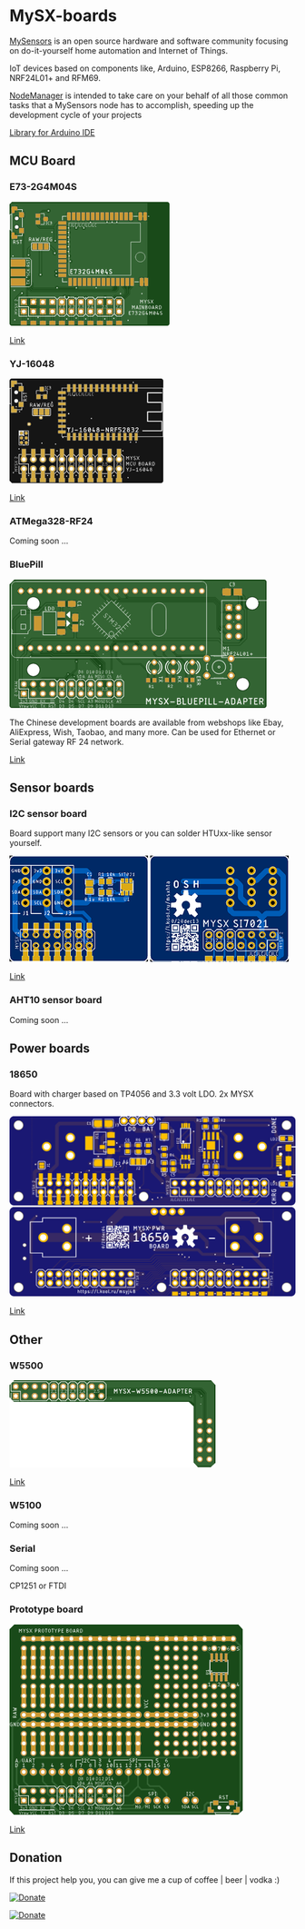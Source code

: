 # MySX-boards

[MySensors](https://www.mysensors.org/) is an open source hardware and software community focusing on do-it-yourself home automation and Internet of Things.

IoT devices based on components like, Arduino, ESP8266, Raspberry Pi, NRF24L01+ and RFM69. 

[NodeManager](https://www.mysensors.org/download/node-manager) is intended to take care on your behalf of all those common tasks that a MySensors node has to accomplish, speeding up the development cycle of your projects

[Library for Arduino IDE](https://github.com/KooLru/MySX-boards-library)

## MCU Board
### E73-2G4M04S 
![TOP](boards/E73-2G4M04S/images/pcb_rev2_top.png) 

[Link](boards/E73-2G4M04S)

### YJ-16048
![TOP](boards/YJ-16048/images/pcb_rev0_top.png) 

[Link](boards/YJ-16048)

### ATMega328-RF24
Coming soon ...

### BluePill 
![TOP](boards/BluePill/images/pcb_rev1_top.png) 

The Chinese development boards are available from webshops like Ebay, AliExpress, Wish, Taobao, and many more. Can be used for Ethernet or Serial gateway RF 24 network.

[Link](boards/BluePill)

## Sensor boards

### I2C sensor board

Board support many I2C sensors or you can solder HTUxx-like sensor yourself.

![TOP](boards/HTA/images/pcb_rev0_top.png) ![Bottom](boards/HTA/images/pcb_rev0_bottom.png)

[Link](boards/HTA)

### AHT10 sensor board

Coming soon ...

## Power boards

### 18650 

Board with charger based on TP4056 and 3.3 volt LDO. 2x MYSX connectors.

![TOP](boards/PWR-18650/images/pcb_rev0_top.png) ![Bottom](boards/PWR-18650/images/pcb_rev0_bottom.png)

[Link](boards/PWR-18650)


## Other

### W5500 

![TOP](boards/W5500/images/pcb_rev1_top.png) 

[Link](boards/W5500)

### W5100 

Coming soon ...

### Serial

Coming soon ...

CP1251 or FTDI 

### Prototype board

![TOP](boards/Prototype/images/top.png) 

[Link](boards/Prototype)


## Donation
If this project help you, you can give me a cup of coffee | beer | vodka :)

[![Donate](https://img.shields.io/badge/Donate-Yandex%20Money-blue.svg)](https://money.yandex.ru/to/41001197672478)

[![Donate](https://img.shields.io/badge/Donate-PayPal-blue.svg)](https://www.paypal.me/koolru)
